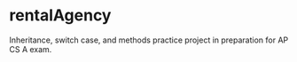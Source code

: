 # rentalAgency
Inheritance, switch case, and methods practice project in preparation for AP CS A exam.
